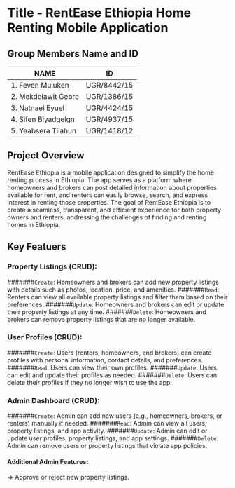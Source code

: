 # Title - RentEase Ethiopia Home Renting Mobile Application
## Group Members Name and ID
| NAME                  | ID            |
| ----------------------| ------------- |
| 1. Feven Muluken      | UGR/8442/15   |
| 2. Mekdelawit Gebre   | UGR/1386/15   |
| 3. Natnael Eyuel      | UGR/4424/15   |
| 4. Sifen Biyadgelgn   | UGR/4937/15   |
| 5. Yeabsera Tilahun   | UGR/1418/12   |


## Project Overview
RentEase Ethiopia is a mobile application designed to simplify the home renting process in Ethiopia. The app serves as a platform where homeowners and brokers can post detailed information about properties available for rent, and renters can easily browse, search, and express interest in renting those properties. The goal of RentEase Ethiopia is to create a seamless, transparent, and efficient experience for both property owners and renters, addressing the challenges of finding and renting homes in Ethiopia.

## Key Featuers 
### Property Listings (CRUD):

#######`Create`: Homeowners and brokers can add new property listings with details such as photos, location, price, and amenities.
#######`Read`: Renters can view all available property listings and filter them based on their preferences.
#######`Update`: Homeowners and brokers can edit or update their property listings at any time.
#######`Delete`: Homeowners and brokers can remove property listings that are no longer available.

### User Profiles (CRUD):

#######`Create`: Users (renters, homeowners, and brokers) can create profiles with personal information, contact details, and preferences.
#######`Read`: Users can view their own profiles.
#######`Update`: Users can edit and update their profiles as needed.
#######`Delete`: Users can delete their profiles if they no longer wish to use the app.

### Admin Dashboard (CRUD):

#######`Create`: Admin can add new users (e.g., homeowners, brokers, or renters) manually if needed.
#######`Read`: Admin can view all users, property listings, and app activity.
#######`Update`: Admin can edit or update user profiles, property listings, and app settings.
#######`Delete`: Admin can remove users or property listings that violate app policies.

#### Additional Admin Features:
=> Approve or reject new property listings.
